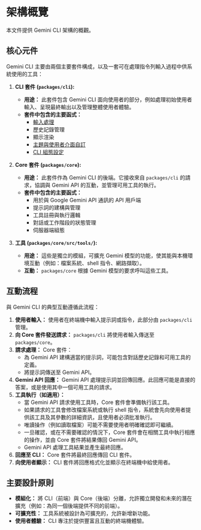# 架構概覽

本文件提供 Gemini CLI 架構的概觀。

## 核心元件

Gemini CLI 主要由兩個主要套件構成，以及一套可在處理指令列輸入過程中供系統使用的工具：

1.  **CLI 套件 (`packages/cli`):**
    - **用途：** 此套件包含 Gemini CLI 面向使用者的部分，例如處理初始使用者輸入、呈現最終輸出以及管理整體使用者體驗。
    - **套件中包含的主要函式：**
      - [輸入處理](./cli/commands.md)
      - 歷史記錄管理
      - 顯示渲染
      - [主題與使用者介面自訂](./cli/themes.md)
      - [CLI 組態設定](./cli/configuration.md)

2.  **Core 套件 (`packages/core`):**
    - **用途：** 此套件作為 Gemini CLI 的後端。它接收來自 `packages/cli` 的請求，協調與 Gemini API 的互動，並管理可用工具的執行。
    - **套件中包含的主要函式：**
      - 用於與 Google Gemini API 通訊的 API 用戶端
      - 提示詞的建構與管理
      - 工具註冊與執行邏輯
      - 對話或工作階段的狀態管理
      - 伺服器端組態

3.  **工具 (`packages/core/src/tools/`):**
    - **用途：** 這些是獨立的模組，可擴充 Gemini 模型的功能，使其能與本機環境互動（例如：檔案系統、shell 指令、網路擷取）。
    - **互動：** `packages/core` 根據 Gemini 模型的要求呼叫這些工具。

## 互動流程

與 Gemini CLI 的典型互動遵循此流程：

1.  **使用者輸入：** 使用者在終端機中輸入提示詞或指令，此部分由 `packages/cli` 管理。
2.  **向 Core 套件發送請求：** `packages/cli` 將使用者輸入傳送至 `packages/core`。
3.  **請求處理：** Core 套件：
    - 為 Gemini API 建構適當的提示詞，可能包含對話歷史記錄和可用工具的定義。
    - 將提示詞傳送至 Gemini API。
4.  **Gemini API 回應：** Gemini API 處理提示詞並回傳回應。此回應可能是直接的答案，或是使用其中一個可用工具的請求。
5.  **工具執行（如適用）：**
    - 當 Gemini API 請求使用工具時，Core 套件會準備執行該工具。
    - 如果請求的工具會修改檔案系統或執行 shell 指令，系統會先向使用者提供該工具及其參數的詳細資訊，且使用者必須批准執行。
    - 唯讀操作（例如讀取檔案）可能不需要使用者明確確認即可繼續。
    - 一旦確認，或在不需要確認的情況下，Core 套件會在相關工具中執行相應的操作，並由 Core 套件將結果傳回 Gemini API。
    - Gemini API 處理工具結果並產生最終回應。
6.  **回應至 CLI：** Core 套件將最終回應傳回 CLI 套件。
7.  **向使用者顯示：** CLI 套件將回應格式化並顯示在終端機中給使用者。

## 主要設計原則

- **模組化：** 將 CLI（前端）與 Core（後端）分離，允許獨立開發和未來的潛在擴充（例如：為同一個後端提供不同的前端）。
- **可擴充性：** 工具系統被設計為可擴充的，允許新增新功能。
- **使用者體驗：** CLI 專注於提供豐富且互動的終端機體驗。